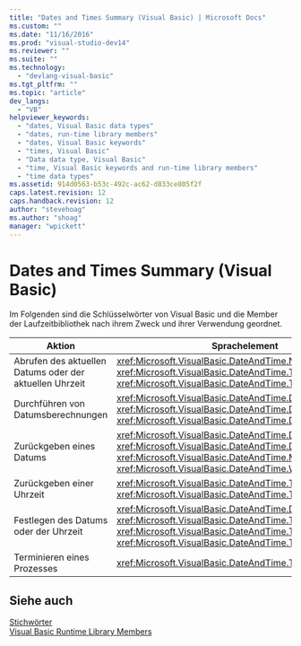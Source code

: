 ```yaml
---
title: "Dates and Times Summary (Visual Basic) | Microsoft Docs"
ms.custom: ""
ms.date: "11/16/2016"
ms.prod: "visual-studio-dev14"
ms.reviewer: ""
ms.suite: ""
ms.technology: 
  - "devlang-visual-basic"
ms.tgt_pltfrm: ""
ms.topic: "article"
dev_langs: 
  - "VB"
helpviewer_keywords: 
  - "dates, Visual Basic data types"
  - "dates, run-time library members"
  - "dates, Visual Basic keywords"
  - "times, Visual Basic"
  - "Data data type, Visual Basic"
  - "time, Visual Basic keywords and run-time library members"
  - "time data types"
ms.assetid: 914d0563-b53c-492c-ac62-d833ce805f2f
caps.latest.revision: 12
caps.handback.revision: 12
author: "stevehoag"
ms.author: "shoag"
manager: "wpickett"
---
```

# Dates and Times Summary (Visual Basic)
Im Folgenden sind die Schlüsselwörter von Visual Basic und die Member der Laufzeitbibliothek nach ihrem Zweck und ihrer Verwendung geordnet.  
  
|Aktion|Sprachelement|  
|------------|-------------------|  
|Abrufen des aktuellen Datums oder der aktuellen Uhrzeit|<xref:Microsoft.VisualBasic.DateAndTime.Now%2A>, <xref:Microsoft.VisualBasic.DateAndTime.Today%2A>, <xref:Microsoft.VisualBasic.DateAndTime.TimeOfDay%2A>|  
|Durchführen von Datumsberechnungen|<xref:Microsoft.VisualBasic.DateAndTime.DateAdd%2A>, <xref:Microsoft.VisualBasic.DateAndTime.DateDiff%2A>, <xref:Microsoft.VisualBasic.DateAndTime.DatePart%2A>|  
|Zurückgeben eines Datums|<xref:Microsoft.VisualBasic.DateAndTime.DateSerial%2A>, <xref:Microsoft.VisualBasic.DateAndTime.DateValue%2A>, <xref:Microsoft.VisualBasic.DateAndTime.MonthName%2A>, <xref:Microsoft.VisualBasic.DateAndTime.WeekdayName%2A>|  
|Zurückgeben einer Uhrzeit|<xref:Microsoft.VisualBasic.DateAndTime.TimeSerial%2A>, <xref:Microsoft.VisualBasic.DateAndTime.TimeValue%2A>|  
|Festlegen des Datums oder der Uhrzeit|<xref:Microsoft.VisualBasic.DateAndTime.DateString%2A>, <xref:Microsoft.VisualBasic.DateAndTime.TimeOfDay%2A>, <xref:Microsoft.VisualBasic.DateAndTime.TimeString%2A>, <xref:Microsoft.VisualBasic.DateAndTime.Today%2A>|  
|Terminieren eines Prozesses|<xref:Microsoft.VisualBasic.DateAndTime.Timer%2A>|  
  
## Siehe auch  
 [Stichwörter](../../../visual-basic/language-reference/keywords/index.md)   
 [Visual Basic Runtime Library Members](../../../visual-basic/language-reference/runtime-library-members.md)